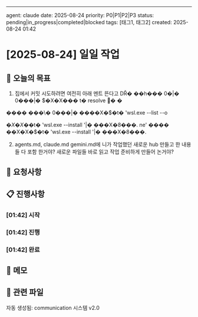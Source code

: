 ---
agent: claude
date: 2025-08-24
priority: P0|P1|P2|P3
status: pending|in_progress|completed|blocked
tags: [태그1, 태그2]
created: 2025-08-24 01:42

# [2025-08-24] 일일 작업

## 🎯 오늘의 목표
1. 집에서 커밋 시도하려면 여전히 아래 멘트 뜬다고
DŘ� ��h��� 0�|� 0���|� $�X�X��� t� resolve � �

���� ���\� 0���|� ����X�$�t� 'wsl.exe --list --o

$�X�X�$�t� 'wsl.exe --install <Distro>'|�  ���X�8���.
ne' ����
��X�X�$�t� 'wsl.exe --install <Distro>'|�  ���X�8���.

2. agents.md, claude.md gemini.md에 니가 작업했던 새로운 hub 만들고 한 내용들 다 포함 한거야? 새로운 파일들 바로 읽고 작업 준비하게 만들어 논거야?

## 💬 요청사항

## 📋 진행사항

### [01:42] 시작

### [01:42] 진행

### [01:42] 완료

## 📝 메모

## 🔗 관련 파일

자동 생성됨: communication 시스템 v2.0
